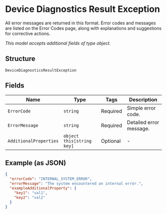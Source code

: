 
# Device Diagnostics Result Exception

All error messages are returned in this format. Error codes and messages are listed on the Error Codes page, along with explanations and suggestions for corrective actions.

*This model accepts additional fields of type object.*

## Structure

`DeviceDiagnosticsResultException`

## Fields

| Name | Type | Tags | Description |
|  --- | --- | --- | --- |
| `ErrorCode` | `string` | Required | Simple error code. |
| `ErrorMessage` | `string` | Required | Detailed error message. |
| `AdditionalProperties` | `object this[string key]` | Optional | - |

## Example (as JSON)

```json
{
  "errorCode": "INTERNAL_SYSTEM_ERROR",
  "errorMessage": "The system encountered an internal error.",
  "exampleAdditionalProperty": {
    "key1": "val1",
    "key2": "val2"
  }
}
```


